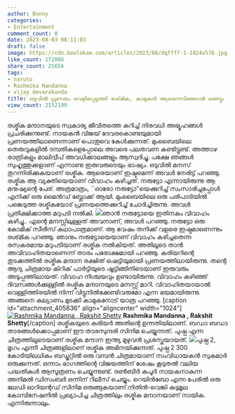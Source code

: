 ```yaml
---
author: Bonny
categories:
- Entertainment
comment_count: 0
date: 2023-08-03 08:11:03
draft: false
image: https://cdn.boolokam.com/articles/2023/08/dqffff-1-1024x576.jpg
like_count: 172086
share_count: 25656
tags:
- naruto
- Rashmika Mandanna
- vijay devarakonda
title: ഒടുവിൽ പ്രണയം വെളിപ്പെടുത്തി രശ്‌മിക, കാമുകൻ ആരെന്നറിഞ്ഞാൽ ഞെട്ടും
view_count: 2152199
---
```


രശ്മിക മന്ദാനയുടെ സ്വകാര്യ ജീവിതത്തെ കുറിച്ച് നിരവധി അഭ്യൂഹങ്ങൾ പ്രചരിക്കുന്നുണ്ട്. നായകൻ വിജയ് ദേവരകൊണ്ടയുമായി പ്രണയത്തിലാണെന്നാണ് പൊതുവെ കേൾക്കുന്നത്. മുംബൈയിലെ തെരുവുകളിൽ ദമ്പതികളെപ്പോലെ അവരെ പലതവണ കണ്ടിട്ടുണ്ട്. അത്താഴ രാത്രികളും മാലിദ്വീപ് അവധിക്കാലങ്ങളും ആസ്വദിച്ചു. പക്ഷേ ഞങ്ങൾ സുഹൃത്തുക്കളാണ് എന്നാണു ഇരുവരുടെയും ഭാഷ്യം. [](http://13.232.38.164/wp-content/uploads/2023/08/dqqddddd.jpg)ഒടുവിൽ മനസ് തുറന്നിരിക്കുകയാണ് രശ്മിക. ആരെയാണ് ഇഷ്ടമെന്ന് അവൾ നേരിട്ട് പറഞ്ഞു. രശ്മിക ആ വ്യക്തിയെയാണ് വിവാഹം കഴിച്ചത്. നരുട്ടോ എന്നായിരുന്നു ആ മനുഷ്യന്റെ പേര്. അത്രമാത്രം, ``ഓരോ നരുട്ടോ"യെക്കുറിച്ച് സംസാരിച്ചപ്പോൾ എനിക്ക് ഒരു മൈൻഡ് ബ്ലോക്ക് ആയി. മുംബൈയിലെ ഒരു പരിപാടിയിൽ പങ്കെടുത്ത രശ്മികയോട് പ്രണയത്തെക്കുറിച്ച് ചോദിച്ചിരുന്നു. അവൾ പ്രതീക്ഷിക്കാത്ത മറുപടി നൽകി. [![](https://cdn.boolokam.com/articles/2023/08/dqffff-1-1024x576.jpg)](https://cdn.boolokam.com/articles/2023/08/dqffff-1.jpg)ഞാൻ നരുട്ടോയെ ഇതിനകം വിവാഹം കഴിച്ചു.. എന്റെ മനസ്സിലുള്ളത് അവനാണ്, അവൾ പറഞ്ഞു. നരുട്ടോ ഒരു കോമിക് സീരീസ് കഥാപാത്രമാണ്. ആ വേഷം തനിക്ക് വളരെ ഇഷ്ടമാണെന്നും രശ്‌മിക പറഞ്ഞു. ഞാനും നരുട്ടോയെയാണ് വിവാഹം കഴിച്ചതെന്ന രസകരമായ മറുപടിയാണ് രശ്മിക നൽകിയത്. അതിലൂടെ താൻ അവിവാഹിതയാണെന്ന് താരം പരോക്ഷമായി പറഞ്ഞു. കരിയറിന്റെ തുടക്കത്തിൽ രശ്മിക മന്ദാന രക്ഷിത് ഷെട്ടിയുമായി പ്രണയത്തിലായിരുന്നു. തന്റെ ആദ്യ ചിത്രമായ കിറിക് പാർട്ടിയുടെ ഷൂട്ടിങ്ങിനിടെയാണ് ഇരുവരും അടുപ്പത്തിലായത്. വിവാഹ നിശ്ചയവും ഉണ്ടായിരുന്നു. വിവാഹം കഴിഞ്ഞ് ദിവസങ്ങൾക്കുള്ളിൽ രശ്മിക മന്ദാനയുടെ മനസ്സ് മാറി. വിവാഹിതയായാൽ വെള്ളിത്തിരയിൽ നിന്ന് വിട്ടുനിൽക്കേണ്ടിവരുമോ എന്ന ഭയമായിരുന്നു. അങ്ങനെ കല്യാണം മുടക്കി കാമുകനോട് യാത്ര പറഞ്ഞു. [caption id="attachment_405836" align="aligncenter" width="1024"][![Rashmika Mandanna , Rakshit Shetty](http://13.232.38.164/wp-content/uploads/2023/08/dqdqff-1024x576.webp)](http://13.232.38.164/wp-content/uploads/2023/08/dqdqff.webp) **Rashmika Mandanna , Rakshit Shetty**[/caption] രശ്മികയുടെ കരിയർ അതിന്റെ ഉന്നതിയിലാണ്. ബഡാ ബഡാ താരങ്ങൾക്കൊപ്പമാണ് ഈ താരസുന്ദരി സിനിമ ചെയ്യുന്നത്. പുഷ്പ എന്ന ചിത്രത്തിലൂടെയാണ് രശ്മിക മന്ദാന ഇന്ത്യ മുഴുവൻ പ്രശസ്തയായത്. [![](http://13.232.38.164/wp-content/uploads/2023/08/fwfw.webp)](http://13.232.38.164/wp-content/uploads/2023/08/fwfw.webp)പുഷ്പ 2, മൃഗം എന്നീ ചിത്രങ്ങളിലാണ് രശ്മിക അഭിനയിക്കുന്നത്. പുഷ്പ 2 300 കോടിയിലധികം ബഡ്ജറ്റിൽ ഒരു വമ്പൻ ചിത്രമായാണ് സംവിധായകൻ സുകുമാർ ഒരുക്കുന്നത്. ഒന്നാം ഭാഗത്തിന്റെ വിജയത്തിന് ശേഷം കൂടുതൽ വലിയ പദ്ധതികൾ ആസൂത്രണം ചെയ്യുന്നുണ്ട്. രൺബീർ കപൂർ നായകനാകുന്ന അനിമൽ ഡിസംബർ ഒന്നിന് റിലീസ് ചെയ്യും. റെയിൻബോ എന്ന പേരിൽ ഒരു ലേഡി ഓറിയന്റഡ് സിനിമ ഒരുങ്ങുകയാണ്.നിതിൻ-വെങ്കി കുടുമൂല കോമ്പിനേഷനിൽ പ്രഖ്യാപിച്ച ചിത്രത്തിലും രശ്മിക മന്ദാനയാണ് നായിക. എന്നിരുന്നാലും.